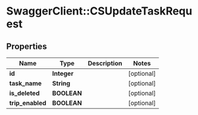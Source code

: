 # SwaggerClient::CSUpdateTaskRequest

## Properties
Name | Type | Description | Notes
------------ | ------------- | ------------- | -------------
**id** | **Integer** |  | [optional] 
**task_name** | **String** |  | [optional] 
**is_deleted** | **BOOLEAN** |  | [optional] 
**trip_enabled** | **BOOLEAN** |  | [optional] 


